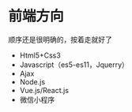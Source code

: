 # 前端方向

顺序还是很明确的，按着走就好了

- Html5+Css3
- Javascript（es5-es11，Jquerry）
- Ajax
- Node.js
- Vue.js/React.js
- 微信小程序
